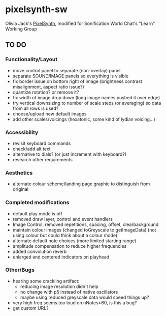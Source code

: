 # pixelsynth-sw
Olivia Jack's [PixelSynth](https://ojack.xyz/PIXELSYNTH/), modified for Sonification World Chat's "Learn" Working Group


## TO DO

### Functionality/Layout
* move control panel to separate (non-overlay) panel
* separate SOUND/IMAGE panels so everything is visible
* fix border issue on bottom right of image (brightness contrast misalignment, aspect ratio issue?)
* quantize rotation? or remove it?
* fix width of image drop down (long image names pushed it over edge)
* try vertical downsizing to number of scale steps (or averaging) so data from all rows is used?
* choose/upload new default images
* add other scales/voicings (hexatonic, some kind of lydian voicing...)


### Accessibility
* revisit keyboard commands
* check/add alt text
* alternative to dials? (or just increment with keyboard?)
* research other requirements


### Aesthetics
* alternate colour scheme/landing page graphic to distinguish from original


### Completed modifications
* default play mode is off
* removed draw layer, control and event handlers
* Image Control: removed repetitions, spacing, offset, clearbackground
* maintain colour images (changed toGreyscale to getImageData) (not using colour but could think about a colour mode)
* alternate default note choices (more limited starting range)
* amplitude compensation to reduce higher frequencies
* added convolution reverb
* enlarged and centered indicators on playhead

### Other/Bugs
* hearing some crackling artifact:
  * reducing image resolution didn't help
  * no change with p5 instead of native oscillators
  * maybe using reduced greyscale data would speed things up?
* very high freq seems too loud on nNotes>60, is this a bug?
* get custom URL?
